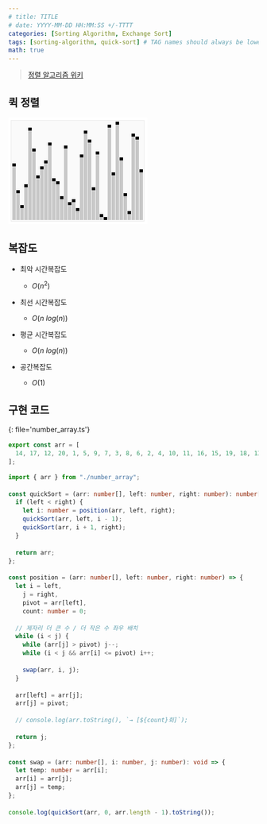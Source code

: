 ```yaml
---
# title: TITLE
# date: YYYY-MM-DD HH:MM:SS +/-TTTT
categories: [Sorting Algorithm, Exchange Sort]
tags: [sorting-algorithm, quick-sort] # TAG names should always be lowercase
math: true
---
```


> [정렬 알고리즘 위키](https://ko.wikipedia.org/wiki/%EC%A0%95%EB%A0%AC_%EC%95%8C%EA%B3%A0%EB%A6%AC%EC%A6%98)

## 퀵 정렬

![quick_sort](/assets/img/sort/gif/quick_sort.gif)

## 복잡도

- 최악 시간복잡도

  - $O(n^2)$

- 최선 시간복잡도

  - $O(n \ log(n))$

- 평균 시간복잡도

  - $O(n \ log(n))$

- 공간복잡도

  - $O(1)$

## 구현 코드

{: file='number_array.ts'}

```ts
export const arr = [
  14, 17, 12, 20, 1, 5, 9, 7, 3, 8, 6, 2, 4, 10, 11, 16, 15, 19, 18, 13,
];
```

```ts
import { arr } from "./number_array";

const quickSort = (arr: number[], left: number, right: number): number[] => {
  if (left < right) {
    let i: number = position(arr, left, right);
    quickSort(arr, left, i - 1);
    quickSort(arr, i + 1, right);
  }

  return arr;
};

const position = (arr: number[], left: number, right: number) => {
  let i = left,
    j = right,
    pivot = arr[left],
    count: number = 0;

  // 제자리 더 큰 수 / 더 작은 수 좌우 배치
  while (i < j) {
    while (arr[j] > pivot) j--;
    while (i < j && arr[i] <= pivot) i++;

    swap(arr, i, j);
  }

  arr[left] = arr[j];
  arr[j] = pivot;

  // console.log(arr.toString(), `→ [${count}회]`);

  return j;
};

const swap = (arr: number[], i: number, j: number): void => {
  let temp: number = arr[i];
  arr[i] = arr[j];
  arr[j] = temp;
};

console.log(quickSort(arr, 0, arr.length - 1).toString());
```
